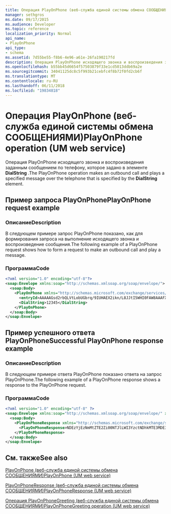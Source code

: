 ```yaml
---
title: Операция PlayOnPhone (веб-служба единой системы обмена СООБЩЕНИЯМИ)
manager: sethgros
ms.date: 09/17/2015
ms.audience: Developer
ms.topic: reference
localization_priority: Normal
api_name:
- PlayOnPhone
api_type:
- schema
ms.assetid: 7d55be55-f8b6-4e96-a61e-26fa190217fd
description: Операция PlayOnPhone исходящего звонка и воспроизведения заданным сообщением по телефону, которое задано в элементе DialString.
ms.openlocfilehash: b55bb45d6654f57503879f33e1cd5013ddb69a2e
ms.sourcegitcommit: 34041125dc8c5f993b21cebfc4f8b72f0fd2cb6f
ms.translationtype: MT
ms.contentlocale: ru-RU
ms.lasthandoff: 06/11/2018
ms.locfileid: "19834818"
---
```

# <a name="playonphone-operation-um-web-service"></a><span data-ttu-id="5f346-103">Операция PlayOnPhone (веб-служба единой системы обмена СООБЩЕНИЯМИ)</span><span class="sxs-lookup"><span data-stu-id="5f346-103">PlayOnPhone operation (UM web service)</span></span>

<span data-ttu-id="5f346-104">Операция PlayOnPhone исходящего звонка и воспроизведения заданным сообщением по телефону, которое задано в элементе **DialString** .</span><span class="sxs-lookup"><span data-stu-id="5f346-104">The PlayOnPhone operation makes an outbound call and plays a specified message over the telephone that is specified by the **DialString** element.</span></span> 
  
## <a name="playonphone-request-example"></a><span data-ttu-id="5f346-105">Пример запроса PlayOnPhone</span><span class="sxs-lookup"><span data-stu-id="5f346-105">PlayOnPhone request example</span></span>

### <a name="description"></a><span data-ttu-id="5f346-106">Описание</span><span class="sxs-lookup"><span data-stu-id="5f346-106">Description</span></span>

<span data-ttu-id="5f346-107">В следующем примере запрос PlayOnPhone показано, как для формирования запроса на выполнение исходящего звонка и воспроизведение сообщения.</span><span class="sxs-lookup"><span data-stu-id="5f346-107">The following example of a PlayOnPhone request shows how to form a request to make an outbound call and play a message.</span></span>
  
### <a name="code"></a><span data-ttu-id="5f346-108">Программа</span><span class="sxs-lookup"><span data-stu-id="5f346-108">Code</span></span>

```XML
<?xml version="1.0" encoding="utf-8"?>
<soap:Envelope xmlns:soap="http://schemas.xmlsoap.org/soap/envelope/">
  <soap:Body>
    <PlayOnPhone xmlns="http://schemas.microsoft.com/exchange/services/2006/messages">
      <entryId>AAAAAGsd2rbQLVtLobUGbrq/9IUHAEX2ikn/L8JJtI5WHI0FAW8AAAFXHhsAACxVpEl+KVVLl957wp//x6UAGAetcDUAAA==</entryId>
      <DialString>12345</DialString>
    </PlayOnPhone>
  </soap:Body>
</soap:Envelope>
```

## <a name="successful-playonphone-response-example"></a><span data-ttu-id="5f346-109">Пример успешного ответа PlayOnPhone</span><span class="sxs-lookup"><span data-stu-id="5f346-109">Successful PlayOnPhone response example</span></span>

### <a name="description"></a><span data-ttu-id="5f346-110">Описание</span><span class="sxs-lookup"><span data-stu-id="5f346-110">Description</span></span>

<span data-ttu-id="5f346-111">В следующем примере ответа PlayOnPhone показано ответа на запрос PlayOnPhone.</span><span class="sxs-lookup"><span data-stu-id="5f346-111">The following example of a PlayOnPhone response shows a response to the PlayOnPhone request.</span></span>
  
### <a name="code"></a><span data-ttu-id="5f346-112">Программа</span><span class="sxs-lookup"><span data-stu-id="5f346-112">Code</span></span>

```XML
<?xml version="1.0" encoding="utf-8" ?> 
<soap:Envelope xmlns:soap="http://schemas.xmlsoap.org/soap/envelope/" xmlns:xsi="http://www.w3.org/2001/XMLSchema-instance" xmlns:xsd="http://www.w3.org/2001/XMLSchema">
  <soap:Body>
    <PlayOnPhoneResponse xmlns="http://schemas.microsoft.com/exchange/services/2006/messages">
      <PlayOnPhoneResponse>NDEzYjEzNmMtZTE2Zi00NTJlLWI3YzctNDhkMTE3MDE3YjlmQGRmLWV1bS0wMS5leGNoYW5nZS5jb3JwLm1pY3Jvc29mdC5jb20=</PlayOnPhoneResponse> 
    </PlayOnPhoneResponse>
  </soap:Body>
</soap:Envelope>
```

## <a name="see-also"></a><span data-ttu-id="5f346-113">См. также</span><span class="sxs-lookup"><span data-stu-id="5f346-113">See also</span></span>



[<span data-ttu-id="5f346-114">PlayOnPhone (веб-служба единой системы обмена СООБЩЕНИЯМИ)</span><span class="sxs-lookup"><span data-stu-id="5f346-114">PlayOnPhone (UM web service)</span></span>](playonphone-um-web-service.md)
  
[<span data-ttu-id="5f346-115">PlayOnPhoneResponse (веб-служба единой системы обмена СООБЩЕНИЯМИ)</span><span class="sxs-lookup"><span data-stu-id="5f346-115">PlayOnPhoneResponse (UM web service)</span></span>](playonphoneresponse-um-web-service.md)
  
[<span data-ttu-id="5f346-116">Операция PlayOnPhoneGreeting (веб-служба единой системы обмена СООБЩЕНИЯМИ)</span><span class="sxs-lookup"><span data-stu-id="5f346-116">PlayOnPhoneGreeting operation (UM web service)</span></span>](playonphonegreeting-operation-um-web-service.md)


